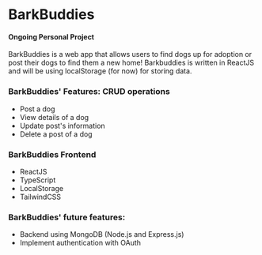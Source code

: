# BarkBuddies
#### Ongoing Personal Project

BarkBuddies is a web app that allows users to find dogs up for adoption or post their dogs to find them a new home! Barkbuddies is written in ReactJS and will be using localStorage (for now) for storing data.

### BarkBuddies' Features: CRUD operations
- Post a dog
- View details of a dog
- Update post's information
- Delete a post of a dog

### BarkBuddies Frontend
- ReactJS
- TypeScript
- LocalStorage
- TailwindCSS

### BarkBuddies' future features:
- Backend using MongoDB (Node.js and Express.js)
- Implement authentication with OAuth
